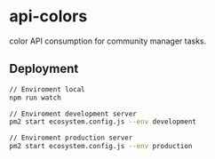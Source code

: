 # api-colors
color API consumption for community manager tasks.

## Deployment
```bash
// Enviroment local
npm run watch

// Enviroment development server
pm2 start ecosystem.config.js --env development

// Enviroment production server
pm2 start ecosystem.config.js --env production
```
